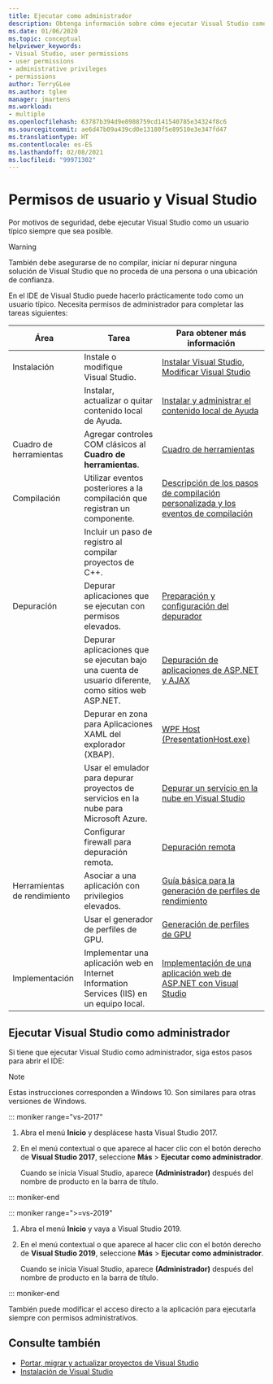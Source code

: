```yaml
---
title: Ejecutar como administrador
description: Obtenga información sobre cómo ejecutar Visual Studio como administrador.
ms.date: 01/06/2020
ms.topic: conceptual
helpviewer_keywords:
- Visual Studio, user permissions
- user permissions
- administrative privileges
- permissions
author: TerryGLee
ms.author: tglee
manager: jmartens
ms.workload:
- multiple
ms.openlocfilehash: 63787b394d9e8988759cd141540785e34324f8c6
ms.sourcegitcommit: ae6d47b09a439cd0e13180f5e89510e3e347fd47
ms.translationtype: HT
ms.contentlocale: es-ES
ms.lasthandoff: 02/08/2021
ms.locfileid: "99971302"
---
```

# <a name="user-permissions-and-visual-studio"></a>Permisos de usuario y Visual Studio

Por motivos de seguridad, debe ejecutar Visual Studio como un usuario típico siempre que sea posible.

> [!WARNING]
> También debe asegurarse de no compilar, iniciar ni depurar ninguna solución de Visual Studio que no proceda de una persona o una ubicación de confianza.

En el IDE de Visual Studio puede hacerlo prácticamente todo como un usuario típico. Necesita permisos de administrador para completar las tareas siguientes:

|Área|Tarea|Para obtener más información|
|----------|----------| - |
|Instalación|Instale o modifique Visual Studio.|[Instalar Visual Studio](../install/install-visual-studio.md), [Modificar Visual Studio](../install/modify-visual-studio.md)|
||Instalar, actualizar o quitar contenido local de Ayuda.|[Instalar y administrar el contenido local de Ayuda](../help-viewer/install-manage-local-content.md)|
|Cuadro de herramientas|Agregar controles COM clásicos al **Cuadro de herramientas**.|[Cuadro de herramientas](../ide/reference/toolbox.md)|
|Compilación|Utilizar eventos posteriores a la compilación que registran un componente.|[Descripción de los pasos de compilación personalizada y los eventos de compilación](/cpp/build/understanding-custom-build-steps-and-build-events)|
||Incluir un paso de registro al compilar proyectos de C++.||
|Depuración|Depurar aplicaciones que se ejecutan con permisos elevados.|[Preparación y configuración del depurador](../debugger/debugger-settings-and-preparation.md)|
||Depurar aplicaciones que se ejecutan bajo una cuenta de usuario diferente, como sitios web ASP.NET.|[Depuración de aplicaciones de ASP.NET y AJAX](../debugger/how-to-enable-debugging-for-aspnet-applications.md)|
||Depurar en zona para Aplicaciones XAML del explorador (XBAP).|[WPF Host (PresentationHost.exe)](/dotnet/framework/wpf/app-development/wpf-host-presentationhost-exe)|
||Usar el emulador para depurar proyectos de servicios en la nube para Microsoft Azure.|[Depurar un servicio en la nube en Visual Studio](/azure/vs-azure-tools-debug-cloud-services-virtual-machines)|
||Configurar firewall para depuración remota.|[Depuración remota](../debugger/remote-debugging.md)|
|Herramientas de rendimiento|Asociar a una aplicación con privilegios elevados.|[Guía básica para la generación de perfiles de rendimiento](../profiling/beginners-guide-to-performance-profiling.md)|
||Usar el generador de perfiles de GPU.|[Generación de perfiles de GPU](../profiling/gpu-usage.md)|
|Implementación|Implementar una aplicación web en Internet Information Services (IIS) en un equipo local.|[Implementación de una aplicación web de ASP.NET con Visual Studio](/aspnet/web-forms/overview/older-versions-getting-started/deployment-to-a-hosting-provider/)|

## <a name="run-visual-studio-as-an-administrator"></a>Ejecutar Visual Studio como administrador

Si tiene que ejecutar Visual Studio como administrador, siga estos pasos para abrir el IDE:

> [!NOTE]
> Estas instrucciones corresponden a Windows 10. Son similares para otras versiones de Windows.

::: moniker range="vs-2017"

1. Abra el menú **Inicio** y desplácese hasta Visual Studio 2017.

1. En el menú contextual o que aparece al hacer clic con el botón derecho de **Visual Studio 2017**, seleccione **Más** > **Ejecutar como administrador**.

   Cuando se inicia Visual Studio, aparece **(Administrador)** después del nombre de producto en la barra de título.

::: moniker-end

::: moniker range=">=vs-2019"

1. Abra el menú **Inicio** y vaya a Visual Studio 2019.

1. En el menú contextual o que aparece al hacer clic con el botón derecho de **Visual Studio 2019**, seleccione **Más** > **Ejecutar como administrador**.

   Cuando se inicia Visual Studio, aparece **(Administrador)** después del nombre de producto en la barra de título.

::: moniker-end

También puede modificar el acceso directo a la aplicación para ejecutarla siempre con permisos administrativos.

## <a name="see-also"></a>Consulte también

- [Portar, migrar y actualizar proyectos de Visual Studio](../porting/port-migrate-and-upgrade-visual-studio-projects.md)
- [Instalación de Visual Studio](../install/install-visual-studio.md)
